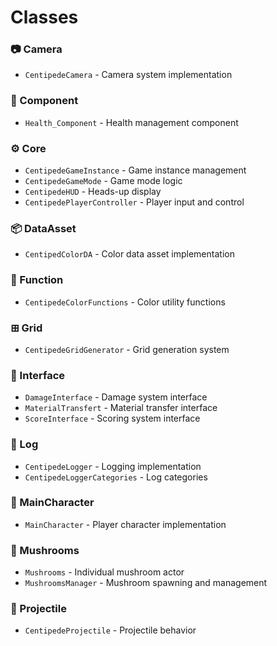 # Classes
### 📷 Camera
- `CentipedeCamera` - Camera system implementation

### 🧩 Component
- `Health_Component` - Health management component

### ⚙️ Core
- `CentipedeGameInstance` - Game instance management
- `CentipedeGameMode` - Game mode logic
- `CentipedeHUD` - Heads-up display
- `CentipedePlayerController` - Player input and control

### 📦 DataAsset
- `CentipedColorDA` - Color data asset implementation

### 🔧 Function
- `CentipedeColorFunctions` - Color utility functions

### ⊞ Grid
- `CentipedeGridGenerator` - Grid generation system

### 🔌 Interface
- `DamageInterface` - Damage system interface
- `MaterialTransfert` - Material transfer interface
- `ScoreInterface` - Scoring system interface

### 📝 Log
- `CentipedeLogger` - Logging implementation
- `CentipedeLoggerCategories` - Log categories

### 👤 MainCharacter
- `MainCharacter` - Player character implementation

### 🍄 Mushrooms
- `Mushrooms` - Individual mushroom actor
- `MushroomsManager` - Mushroom spawning and management

### 🚀 Projectile
- `CentipedeProjectile` - Projectile behavior